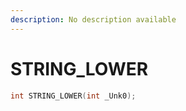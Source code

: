 ```yaml
---
description: No description available 
---
```


# STRING_LOWER

```cpp
int STRING_LOWER(int _Unk0);
```